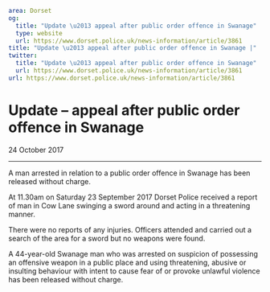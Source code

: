 ```yaml
area: Dorset
og:
  title: "Update \u2013 appeal after public order offence in Swanage"
  type: website
  url: https://www.dorset.police.uk/news-information/article/3861
title: "Update \u2013 appeal after public order offence in Swanage |"
twitter:
  title: "Update \u2013 appeal after public order offence in Swanage"
  url: https://www.dorset.police.uk/news-information/article/3861
url: https://www.dorset.police.uk/news-information/article/3861
```

# Update – appeal after public order offence in Swanage

24 October 2017

* * *

A man arrested in relation to a public order offence in Swanage has been released without charge.

At 11.30am on Saturday 23 September 2017 Dorset Police received a report of man in Cow Lane swinging a sword around and acting in a threatening manner.

There were no reports of any injuries. Officers attended and carried out a search of the area for a sword but no weapons were found.

A 44-year-old Swanage man who was arrested on suspicion of possessing an offensive weapon in a public place and using threatening, abusive or insulting behaviour with intent to cause fear of or provoke unlawful violence has been released without charge.
